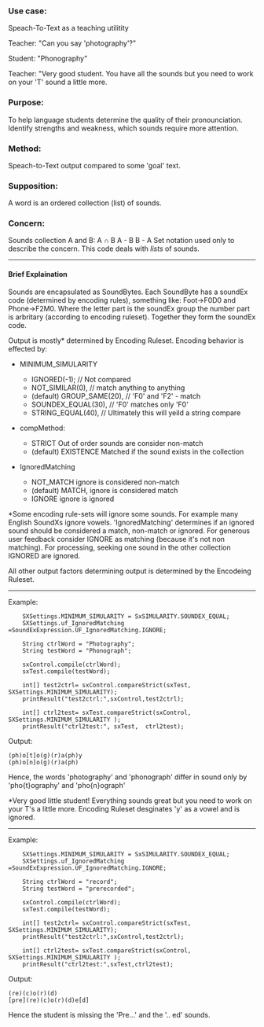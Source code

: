 ### Use case:
Speach-To-Text as a teaching utilitity

Teacher: "Can you say 'photography'?"

Student: "Phonography"

Teacher: "Very good student.  You have all the sounds but you need to work on your 'T' sound a little more.

### Purpose:

To help language students determine the quality of their pronounciation.  Identify strengths and weakness, which sounds require more attention.

### Method:
Speach-to-Text output compared to some 'goal' text.  

### Supposition:
A word is an ordered collection (list) of sounds.

### Concern:
Sounds collection A and B:
A &#8745; B
A - B
B - A
Set notation used only to describe the concern. This code deals with *lists* of sounds.



------------
#### Brief Explaination
Sounds are encapsulated as SoundBytes. Each SoundByte has a soundEx code (determined by encoding rules), something like: Foot->F0D0  and Phone->F2M0. Where the letter part is the soundEx group the number part is arbritary (according to encoding ruleset).  Together they form the soundEx code.

Output is mostly* determined by Encoding Ruleset.  Encoding behavior is effected by:
* MINIMUM_SIMULARITY
  * IGNORED(-1);     	// Not compared
  *	NOT_SIMILAR(0),  			// match anything to anything
  *	(default) GROUP_SAME(20),  	// 'F0' and 'F2' - match
  * SOUNDEX_EQUAL(30),  // 'F0' matches only 'F0'
  * STRING_EQUAL(40),   // Ultimately this will yeild a string compare

* compMethod:
   * STRICT  Out of order sounds are consider non-match
   * (default) EXISTENCE Matched if the sound exists in the collection 


* IgnoredMatching
   * NOT_MATCH ignore is considered non-match
   * (default) MATCH, ignore is considered match
   * IGNORE ignore is ignored


*Some encoding rule-sets will ignore some sounds. For example many English SoundXs ignore vowels. 'IgnoredMatching' determines if an ignored sound should be considered a match, non-match or ignored.  For generous  user feedback consider IGNORE as matching (because it's not non matching). For processing, seeking one sound in the other collection IGNORED are ignored.

All other output factors determining output is determined by the Encodeing Ruleset.

-----
Example:
		
		SXSettings.MINIMUM_SIMULARITY = SxSIMULARITY.SOUNDEX_EQUAL;
		SXSettings.uf_IgnoredMatching =SoundExExpression.UF_IgnoredMatching.IGNORE;
		
		String ctrlWord = "Photography";
		String testWord = "Phonograph";
		
		sxControl.compile(ctrlWord);
		sxTest.compile(testWord);
		
		int[] test2ctrl= sxControl.compareStrict(sxTest, SXSettings.MINIMUM_SIMULARITY);
		printResult("test2ctrl:",sxControl,test2ctrl);
		
		int[] ctrl2test= sxTest.compareStrict(sxControl, SXSettings.MINIMUM_SIMULARITY );
		printResult("ctrl2test:", sxTest,  ctrl2test);

Output:

	(ph)o[t]o(g)(r)a(ph)y
	(ph)o[n]o(g)(r)a(ph)

Hence, the words 'photography' and 'phonograph' differ in sound only by 'pho{t}ography' and 'pho{n}ograph'

*Very good little student!  Everything sounds great but you need to work on your T's a little more.
Encoding Ruleset desginates 'y' as a vowel and is ignored. 

-----
Example:

		SXSettings.MINIMUM_SIMULARITY = SxSIMULARITY.SOUNDEX_EQUAL;
		SXSettings.uf_IgnoredMatching =SoundExExpression.UF_IgnoredMatching.IGNORE;
		
		String ctrlWord = "record";
		String testWord = "prerecorded";
		
		sxControl.compile(ctrlWord);
		sxTest.compile(testWord);
		
		int[] test2ctrl= sxControl.compareStrict(sxTest, SXSettings.MINIMUM_SIMULARITY);
		printResult("test2ctrl:",sxControl,test2ctrl);
		
		int[] ctrl2test= sxTest.compareStrict(sxControl, SXSettings.MINIMUM_SIMULARITY );
		printResult("ctrl2test:",sxTest,ctrl2test);

Output:

	(re)(c)o(r)(d)
	[pre](re)(c)o(r)(d)e[d]

Hence the student is missing the 'Pre...' and the '.. ed' sounds.
